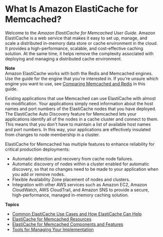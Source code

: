 # What Is Amazon ElastiCache for Memcached?<a name="WhatIs"></a>

Welcome to the *Amazon ElastiCache for Memcached User Guide*\. Amazon ElastiCache is a web service that makes it easy to set up, manage, and scale a distributed in\-memory data store or cache environment in the cloud\. It provides a high\-performance, scalable, and cost\-effective caching solution\. At the same time, it helps remove the complexity associated with deploying and managing a distributed cache environment\.

**Note**  
Amazon ElastiCache works with both the Redis and Memcached engines\. Use the guide for the engine that you're interested in\. If you're unsure which engine you want to use, see [Comparing Memcached and Redis](SelectEngine.md) in this guide\.

Existing applications that use Memcached can use ElastiCache with almost no modification\. Your applications simply need information about the host names and port numbers of the ElastiCache nodes that you have deployed\. The ElastiCache Auto Discovery feature for Memcached lets your applications identify all of the nodes in a cache cluster and connect to them\. This means that you don't have to maintain a list of available host names and port numbers\. In this way, your applications are effectively insulated from changes to node membership in a cluster\.

ElastiCache for Memcached has multiple features to enhance reliability for critical production deployments:
+ Automatic detection and recovery from cache node failures\.
+ Automatic discovery of nodes within a cluster enabled for automatic discovery, so that no changes need to be made to your application when you add or remove nodes\.
+ Flexible Availability Zone placement of nodes and clusters\.
+ Integration with other AWS services such as Amazon EC2, Amazon CloudWatch, AWS CloudTrail, and Amazon SNS to provide a secure, high\-performance, managed in\-memory caching solution\.

**Topics**
+ [Common ElastiCache Use Cases and How ElastiCache Can Help](elasticache-use-cases.md)
+ [ElastiCache for Memcached Resources](WhatIs.FirstTimeUser.md)
+ [ElastiCache for Memcached Components and Features](WhatIs.Components.md)
+ [Tools for Managing Your Implementation](WhatIs.Managing.md)